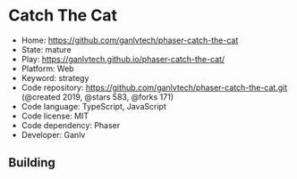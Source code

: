 # Catch The Cat

- Home: https://github.com/ganlvtech/phaser-catch-the-cat
- State: mature
- Play: https://ganlvtech.github.io/phaser-catch-the-cat/
- Platform: Web
- Keyword: strategy
- Code repository: https://github.com/ganlvtech/phaser-catch-the-cat.git (@created 2019, @stars 583, @forks 171)
- Code language: TypeScript, JavaScript
- Code license: MIT
- Code dependency: Phaser
- Developer: Ganlv

## Building
